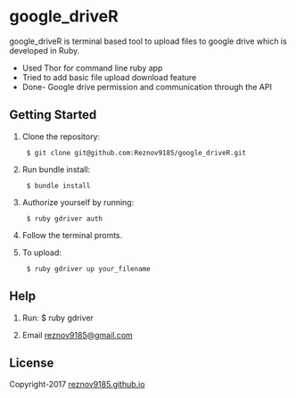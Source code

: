 # google_driveR

google_driveR is terminal based tool to upload files to google drive which is developed in Ruby.

- Used Thor for command line ruby app
- Tried to add basic file upload download feature
- Done- Google drive permission and communication through the API


## Getting Started

1. Clone the repository:

        $ git clone git@github.com:Reznov9185/google_driveR.git

2. Run bundle install:

        $ bundle install

3. Authorize yourself by running:
		
		$ ruby gdriver auth		

4. Follow the terminal promts.

5. To upload:

		$ ruby gdriver up your_filename

## Help

1. Run:
		$ ruby gdriver

2. Email
		reznov9185@gmail.com		 		

## License

Copyright-2017 [reznov9185.github.io](reznov9185.github.io)
